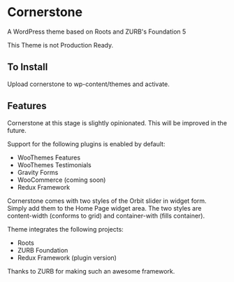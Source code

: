 # Cornerstone

A WordPress theme based on Roots and ZURB's Foundation 5

This Theme is not Production Ready.

## To Install

Upload cornerstone to wp-content/themes and activate.

## Features

Cornerstone at this stage is slightly opinionated. This will be improved in the future.

Support for the following plugins is enabled by default:

* WooThemes Features
* WooThemes Testimonials
* Gravity Forms
* WooCommerce (coming soon)
* Redux Framework

Cornerstone comes with two styles of the Orbit slider in widget form. Simply add them to the Home Page widget area. The two styles are content-width (conforms to grid) and container-with (fills container).

Theme integrates the following projects:

* Roots
* ZURB Foundation
* Redux Framework (plugin version)

Thanks to ZURB for making such an awesome framework.